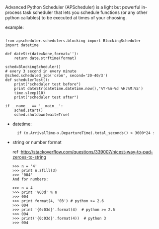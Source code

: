 
Advanced Python Scheduler (APScheduler) is a light but powerful in-process task scheduler that lets you schedule functions (or any other python callables) to be executed at times of your choosing.

example:

```

from apscheduler.schedulers.blocking import BlockingScheduler
import datetime

def dateStr(date=None,format=''):
    return date.strftime(format)

sched=BlockingScheduler()
# every 3 second in every minute
@sched.scheduled_job('cron', second='20-40/3')
def schedulerTest():
    print("scheduler test before")
    print dateStr(datetime.datetime.now(),'%Y-%m-%d %H:%M:%S')
    time.sleep(10)
    print("scheduler test after")

if __name__ == '__main__':
    sched.start()
    sched.shutdown(wait=True)

```


- datetime:

        if (x.ArrivalTime-x.DepartureTime).total_seconds() > 3600*24 :

- string or number format

    ref :http://stackoverflow.com/questions/339007/nicest-way-to-pad-zeroes-to-string

    ```
    >>> n = '4'
    >>> print n.zfill(3)
    >>> '004'
    And for numbers:

    >>> n = 4
    >>> print '%03d' % n
    >>> 004
    >>> print format(4, '03') # python >= 2.6
    >>> 004
    >>> print '{0:03d}'.format(4)  # python >= 2.6
    >>> 004
    >>> print('{0:03d}'.format(4))  # python 3
    >>> 004
    ```
